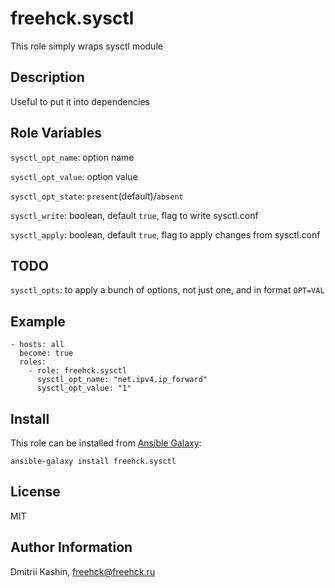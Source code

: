 freehck.sysctl
=========

This role simply wraps sysctl module

Description
-----------

Useful to put it into dependencies

Role Variables
--------------

`sysctl_opt_name`: option name

`sysctl_opt_value`: option value

`sysctl_opt_state`: `present`(default)/`absent`

`sysctl_write`: boolean, default `true`, flag to write sysctl.conf

`sysctl_apply`: boolean, default `true`, flag to apply changes from sysctl.conf

TODO
----

`sysctl_opts`: to apply a bunch of options, not just one, and in format `OPT=VAL`

Example
-------

    - hosts: all
      become: true
      roles:
        - role: freehck.sysctl
          sysctl_opt_name: "net.ipv4.ip_forward"
          sysctl_opt_value: "1"

Install
-------

This role can be installed from [Ansible Galaxy](https://galaxy.ansible.com/):

`ansible-galaxy install freehck.sysctl`

License
-------

MIT

Author Information
------------------

Dmitrii Kashin, <freehck@freehck.ru>

